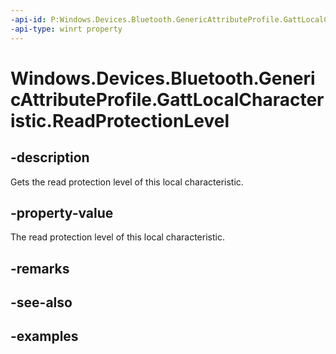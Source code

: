 ```yaml
---
-api-id: P:Windows.Devices.Bluetooth.GenericAttributeProfile.GattLocalCharacteristic.ReadProtectionLevel
-api-type: winrt property
---
```


<!-- Property syntax.
public GattProtectionLevel ReadProtectionLevel { get; }
-->

# Windows.Devices.Bluetooth.GenericAttributeProfile.GattLocalCharacteristic.ReadProtectionLevel

## -description
Gets the read protection level of this local characteristic.

## -property-value
The read protection level of this local characteristic.

## -remarks

## -see-also

## -examples

